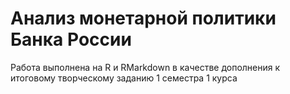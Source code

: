 # Анализ монетарной политики Банка России
Работа выполнена на R и RMarkdown в качестве дополнения к итоговому творческому заданию 1 семестра 1 курса </br>

